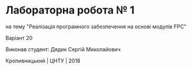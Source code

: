 ﻿# Лабораторна робота № 1

на тему "Реалізація програмного забезпечення на основі модулів FPC"

Варіант 20

Виконав студент: Дядик Сергій Миколайович

Кропивницький | ЦНТУ | 2018
